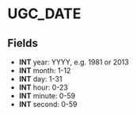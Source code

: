 # UGC_DATE

## Fields
* **INT** year: YYYY, e.g. 1981 or 2013
* **INT** month: 1-12
* **INT** day: 1-31
* **INT** hour: 0-23
* **INT** minute: 0-59
* **INT** second: 0-59